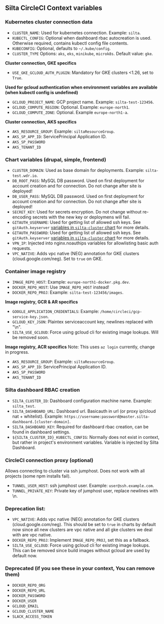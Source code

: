## Silta CircleCI Context variables

### Kubernetes cluster connection data
- `CLUSTER_NAME`: Used for kubernetes connection. Example: `silta`.
- `KUBECTL_CONFIG`: Optional when dashboard rbac autocreation is used. Otherwise required, contains kubectl config file contents.
- `KUBECONFIG`: Optional, defaults to `~/.kube/config`.
- `CLUSTER_TYPE` Options: `aks`, `eks`, `minikube`, `microk8s`. Default value: `gke`.

**Cluster connection, GKE specifics**
- `USE_GKE_GCLOUD_AUTH_PLUGIN`: Mandatory for GKE clusters <1.26, set to `True`.

**Used for gcloud authentication when environment variables are available (when kubectl config is undefined)**
- `GCLOUD_PROJECT_NAME`: GCP project name. Example: `silta-test-123456`.
- `GCLOUD_COMPUTE_REGION`: Optional. Example: `europe-north1`.
- `GCLOUD_COMPUTE_ZONE`: Optional. Example `europe-north1-a`.

**Cluster connection, AKS specifics**
- `AKS_RESOURCE_GROUP`: Example: `siltaResourceGroup`.
- `AKS_SP_APP_ID`: ServicePrincipal Application ID.
- `AKS_SP_PASSWORD`
- `AKS_TENANT_ID`

### Chart variables (drupal, simple, frontend)
- `CLUSTER_DOMAIN`: Used as base domain for deployments. Example: `silta-test.wdr.io`.
- `DB_ROOT_PASS`: MySQL DB password. Used on first deployment for account creation and for connection. Do not change after site is deployed!
- `DB_USER_PASS`: MySQL DB password. Used on first deployment for account creation and for connection. Do not change after site is deployed!
- `SECRET_KEY`: Used for secrets encryption. Do not change without re-encoding secrets with the new key or deploymens will fail.
- `GITAUTH_USERNAME`: Used for getting list of allowed ssh keys. See `gitAuth.keyserver` [variables in `silta-cluster` chart](https://github.com/wunderio/charts/blob/master/silta-cluster/values.yaml) for more details.
- `GITAUTH_PASSWORD`: Used for getting list of allowed ssh keys. See `gitAuth.keyserver` [variables in `silta-cluster` chart](https://github.com/wunderio/charts/blob/master/silta-cluster/values.yaml) for more details.
- `VPN_IP`: Injected into nginx.noauthips variables for allowlisting basic auth requests.
- `VPC_NATIVE`: Adds vpc native (NEG) annotation for GKE clusters (cloud.google.com/neg). Set to `true` on GKE. 

### Container image registry
- `IMAGE_REPO_HOST`: Example: `europe-north1-docker.pkg.dev`.
- `DOCKER_REPO_HOST`: Use `IMAGE_REPO_HOST` instead!
- `DOCKER_REPO_PROJ`: Example: `silta-test-123456/images`.

**Image registry, GCR & AR specifics**
- `GOOGLE_APPLICATION_CREDENTIALS`: Example: `/home/circleci/gcp-service-key.json`.
- `GCLOUD_KEY_JSON`: Plaintex serviceaccount key, newlines replaced with "\n".
- `SILTA_USE_GCLOUD`: Force using gcloud cli for existing image lookups. Will be removed soon.

**Image registry, ACR specifics**
Note: This uses `az login` currently, change in progress.
- `AKS_RESOURCE_GROUP`: Example: `siltaResourceGroup`.
- `AKS_SP_APP_ID`: ServicePrincipal Application ID.
- `AKS_SP_PASSWORD`
- `AKS_TENANT_ID`

### Silta dashboard RBAC creation
- `SILTA_CLUSTER_ID`: Dashboard configuration machine name. Example: `silta_test`.
- `SILTA_DASHBOARD_URL`: Dashboard url. Basicauth in url (or proxy ip/cloud nat + whitelist). Example: `https://username:password@master.silta-dashboard.[cluster-domain]`.
- `SILTA_DASHBOARD_KEY`: Required for dashboard rbac creation, can be found in dashboard settings.
- `${SILTA_CLUSTER_ID}_KUBECTL_CONFIG`: Normally does not exist in context, but rather in project's environment variables. Variable is injected by Silta Dashboard.

### CircleCI connection proxy (optional)
Allows connecting to cluster via ssh jumphost. Does not work with all projects (some npm installs fail).
- `TUNNEL_USER_HOST`: ssh jumphost user. Example: `user@ssh.example.com`.
- `TUNNEL_PRIVATE_KEY`: Private key of jumphost user, replace newlines with \n.

### Deprecation list:
- `VPC_NATIVE`: Adds vpc native (NEG) annotation for GKE clusters (cloud.google.com/neg). This should be set to `true` in charts by default now since all new clusters are vpc native and all gke clusters we deal with are vpc native. 
- `DOCKER_REPO_PROJ`: Implement `IMAGE_REPO_PROJ`, set this as a fallback.
- `SILTA_USE_GCLOUD`: Force using gcloud cli for existing image lookups. This can be removed since build images without gcloud are used by default now.

### Deprecated (if you see these in your context, You can remove them)
- `DOCKER_REPO_ORG`
- `DOCKER_REPO_URL`
- `DOCKER_PASSWORD`
- `DOCKER_USER`
- `GCLOUD_EMAIL`
- `GCLOUD_CLUSTER_NAME`
- `SLACK_ACCESS_TOKEN`
